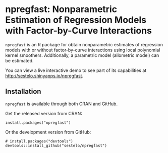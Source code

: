 # npregfast: Nonparametric Estimation of Regression Models with Factor-by-Curve Interactions

```npregfast``` is an R package for obtain nonparametric estimates of regression models 
with or without factor-by-curve interactions using local polynomial kernel smoothers. 
Additionally, a parametric model (allometric model) can be estimated.

You can view a live interactive demo to see part of its capabilities at http://sestelo.shinyapps.io/npregfast.

## Installation
```npregfast``` is available through both CRAN and GitHub.

Get the released version from CRAN:
```
install.packages("npregfast")
```

Or the development version from GitHub:
```
# install.packages("devtools")
devtools::install_github("sestelo/npregfast")
```
